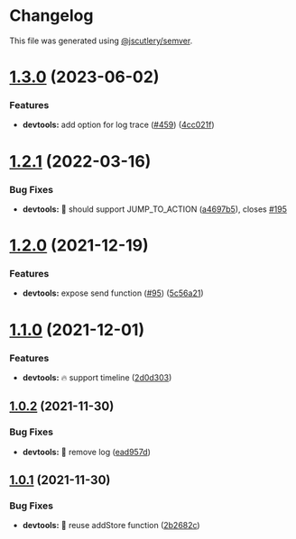 # Changelog

This file was generated using [@jscutlery/semver](https://github.com/jscutlery/semver).

# [1.3.0](https://github-personal/ngneat/elf/compare/devtools-1.2.1...devtools-1.3.0) (2023-06-02)

### Features

- **devtools:** add option for log trace ([#459](https://github-personal/ngneat/elf/issues/459)) ([4cc021f](https://github-personal/ngneat/elf/commit/4cc021f31a55bbc875e33998fcdbbc0df1105587))

# [1.2.1](https://github.com/ngneat/elf/compare/devtools-1.2.0...devtools-1.2.1) (2022-03-16)

### Bug Fixes

- **devtools:** 🐞 should support JUMP_TO_ACTION ([a4697b5](https://github.com/ngneat/elf/commit/a4697b5245691e30576e15c428f012a7b27cb2e5)), closes [#195](https://github.com/ngneat/elf/issues/195)

# [1.2.0](https://github.com/ngneat/elf/compare/devtools-1.1.0...devtools-1.2.0) (2021-12-19)

### Features

- **devtools:** expose send function ([#95](https://github.com/ngneat/elf/issues/95)) ([5c56a21](https://github.com/ngneat/elf/commit/5c56a213cf94fab755042bfec923054bd8053981))

# [1.1.0](https://github.com/ngneat/elf/compare/devtools-1.0.2...devtools-1.1.0) (2021-12-01)

### Features

- **devtools:** 🔥 support timeline ([2d0d303](https://github.com/ngneat/elf/commit/2d0d3037c78ede007d7821467dfe7471aaadc7f5))

## [1.0.2](https://github.com/ngneat/elf/compare/devtools-1.0.1...devtools-1.0.2) (2021-11-30)

### Bug Fixes

- **devtools:** 🐞 remove log ([ead957d](https://github.com/ngneat/elf/commit/ead957ddf606dfe3163b6fcda26b9c27235aac47))

## [1.0.1](https://github.com/ngneat/elf/compare/devtools-1.0.0...devtools-1.0.1) (2021-11-30)

### Bug Fixes

- **devtools:** 🐞 reuse addStore function ([2b2682c](https://github.com/ngneat/elf/commit/2b2682c057aab1b986fff14fc64392a3200f0beb))
